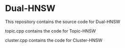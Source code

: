 # Dual-HNSW

This repository contains the source code for Dual-HNSW

topic.cpp contains the code for Topic-HNSW

cluster.cpp contains the code for Cluster-HNSW
